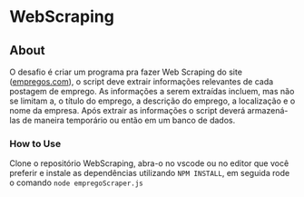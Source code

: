 # WebScraping

## About
O desafio é criar um programa pra fazer Web Scraping do site ([empregos.com](https://www.empregos.com.br/)), o script deve extrair informações relevantes de cada postagem de emprego. As informações a serem extraídas incluem, mas não se limitam a, o título do emprego, a descrição do emprego, a localização e o nome da empresa. Após extrair as informações o script deverá armazená-las de maneira temporário ou então em um banco de dados.

### How to Use

Clone o repositório WebScraping, abra-o no vscode ou no editor que você preferir e instale as dependências utilizando `NPM INSTALL`, em seguida rode o comando `node empregoScraper.js`

